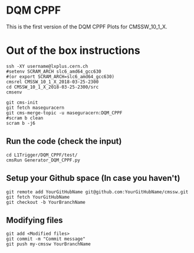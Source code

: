 # DQM CPPF 

This is the first version of the DQM CPPF Plots for CMSSW_10_1_X.

# Out of the box instructions

```
ssh -XY username@lxplus.cern.ch
#setenv SCRAM_ARCH slc6_amd64_gcc630 
#(or export SCRAM_ARCH=slc6_amd64_gcc630)
cmsrel CMSSW_10_1_X_2018-03-25-2300
cd CMSSW_10_1_X_2018-03-25-2300/src
cmsenv
```

```
git cms-init
git fetch maseguracern
git cms-merge-topic -u maseguracern:DQM_CPPF
#scram b clean 
scram b -j6
```

## Run the code (check the input)
```
cd L1Trigger/DQM_CPPF/test/
cmsRun Generator_DQM_CPPF.py
```

## Setup your Github space (In case you haven't)
```
git remote add YourGitHubName git@github.com:YourGitHubName/cmssw.git
git fetch YourGitHubName
git checkout -b YourBranchName
```

## Modifying files
```
git add <Modified files>
git commit -m "Commit message"
git push my-cmssw YourBranchName
```
